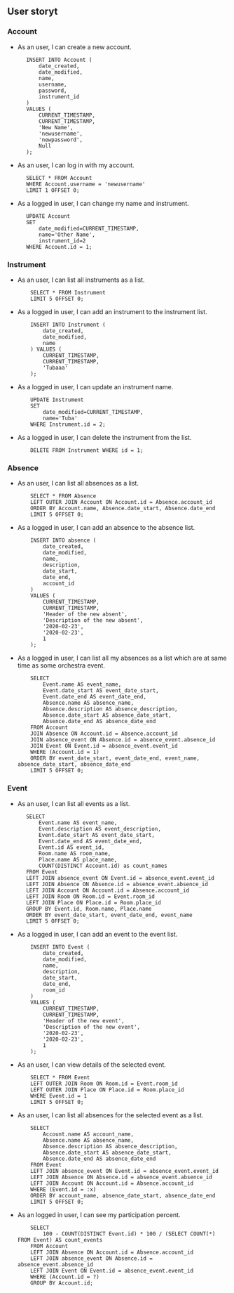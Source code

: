 ## User storyt

### Account

  * As an user, I can create a new account.

  ``` 
        INSERT INTO Account (
            date_created, 
            date_modified, 
            name, 
            username, 
            password, 
            instrument_id
        ) 
        VALUES (
            CURRENT_TIMESTAMP, 
            CURRENT_TIMESTAMP, 
            'New Name', 
            'newusername', 
            'newpassword', 
            Null
        );
  ``` 

  * As an user, I can log in with my account.

  ```
        SELECT * FROM Account 
        WHERE Account.username = 'newusername'
        LIMIT 1 OFFSET 0;
  ```

  * As a logged in user, I can change my name and instrument.

  ```
        UPDATE Account 
        SET 
            date_modified=CURRENT_TIMESTAMP, 
            name='Other Name', 
            instrument_id=2 
        WHERE Account.id = 1;
  ```

### Instrument

  * As an user, I can list all instruments as a list.

    ```
        SELECT * FROM Instrument
        LIMIT 5 OFFSET 0;
    ```
  * As a logged in user, I can add an instrument to the instrument list.

    ```
        INSERT INTO Instrument (
            date_created, 
            date_modified, 
            name
        ) VALUES (
            CURRENT_TIMESTAMP, 
            CURRENT_TIMESTAMP, 
            'Tubaaa'
        );
    ```

  * As a logged in user, I can update an instrument name.

    ```
        UPDATE Instrument 
        SET 
            date_modified=CURRENT_TIMESTAMP, 
            name='Tuba'
        WHERE Instrument.id = 2;
    ```

  * As a logged in user, I can delete the instrument from the list.

    ```
        DELETE FROM Instrument WHERE id = 1;
    ```

### Absence

  * As an user, I can list all absences as a list.

    ```
        SELECT * FROM Absence 
        LEFT OUTER JOIN Account ON Account.id = Absence.account_id 
        ORDER BY Account.name, Absence.date_start, Absence.date_end
        LIMIT 5 OFFSET 0;
    ```

  * As a logged in user, I can add an absence to the absence list.

    ```
        INSERT INTO absence (
            date_created, 
            date_modified, 
            name, 
            description, 
            date_start, 
            date_end, 
            account_id
        ) 
        VALUES (
            CURRENT_TIMESTAMP, 
            CURRENT_TIMESTAMP, 
            'Header of the new absent', 
            'Description of the new absent', 
            '2020-02-23', 
            '2020-02-23', 
            1
        );
    ```

  * As a logged in user, I can list all my absences as a list which are at same time as some orchestra event.

    ```
        SELECT 
            Event.name AS event_name, 
            Event.date_start AS event_date_start, 
            Event.date_end AS event_date_end, 
            Absence.name AS absence_name, 
            Absence.description AS absence_description, 
            Absence.date_start AS absence_date_start, 
            Absence.date_end AS absence_date_end 
        FROM Account 
        JOIN Absence ON Account.id = Absence.account_id 
        JOIN absence_event ON Absence.id = absence_event.absence_id 
        JOIN Event ON Event.id = absence_event.event_id 
        WHERE (Account.id = 1) 
        ORDER BY event_date_start, event_date_end, event_name, absence_date_start, absence_date_end 
        LIMIT 5 OFFSET 0;
    ```

### Event

  * As an user, I can list all events as a list.

  ``` 
        SELECT 
            Event.name AS event_name, 
            Event.description AS event_description, 
            Event.date_start AS event_date_start, 
            Event.date_end AS event_date_end, 
            Event.id AS event_id, 
            Room.name AS room_name, 
            Place.name AS place_name, 
            COUNT(DISTINCT Account.id) as count_names 
        FROM Event 
        LEFT JOIN absence_event ON Event.id = absence_event.event_id 
        LEFT JOIN Absence ON Absence.id = absence_event.absence_id 
        LEFT JOIN Account ON Account.id = Absence.account_id 
        LEFT JOIN Room ON Room.id = Event.room_id 
        LEFT JOIN Place ON Place.id = Room.place_id 
        GROUP BY Event.id, Room.name, Place.name 
        ORDER BY event_date_start, event_date_end, event_name 
        LIMIT 5 OFFSET 0;
  ```

  * As a logged in user, I can add an event to the event list.

    ```
        INSERT INTO Event (
            date_created, 
            date_modified, 
            name, 
            description, 
            date_start, 
            date_end, 
            room_id
        ) 
        VALUES (
            CURRENT_TIMESTAMP, 
            CURRENT_TIMESTAMP, 
            'Header of the new event', 
            'Description of the new event', 
            '2020-02-23', 
            '2020-02-23',
            1
        );
    ```

  * As an user, I can view details of the selected event.

    ```
        SELECT * FROM Event 
        LEFT OUTER JOIN Room ON Room.id = Event.room_id 
        LEFT OUTER JOIN Place ON Place.id = Room.place_id 
        WHERE Event.id = 1
        LIMIT 5 OFFSET 0;
    ```

  * As an user, I can list all absences for the selected event as a list.

    ```
        SELECT 
            Account.name AS account_name,
            Absence.name AS absence_name,
            Absence.description AS absence_description,
            Absence.date_start AS absence_date_start,
            Absence.date_end AS absence_date_end
        FROM Event
        LEFT JOIN absence_event ON Event.id = absence_event.event_id
        LEFT JOIN Absence ON Absence.id = absence_event.absence_id
        LEFT JOIN Account ON Account.id = Absence.account_id
        WHERE (Event.id = :x)
        ORDER BY account_name, absence_date_start, absence_date_end
        LIMIT 5 OFFSET 0;
    ```

  * As an logged in user, I can see my participation percent.

    ```
        SELECT 
            100 - COUNT(DISTINCT Event.id) * 100 / (SELECT COUNT(*) FROM Event) AS count_events 
        FROM Account 
        LEFT JOIN Absence ON Account.id = Absence.account_id 
        LEFT JOIN absence_event ON Absence.id = absence_event.absence_id 
        LEFT JOIN Event ON Event.id = absence_event.event_id 
        WHERE (Account.id = ?) 
        GROUP BY Account.id;
    ```

